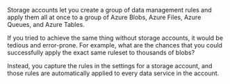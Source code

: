 Storage accounts let you create a group of data management rules and apply them all at once to a group of Azure Blobs, Azure Files, Azure Queues, and Azure Tables. 

If you tried to achieve the same thing without storage accounts, it would be tedious and error-prone. For example, what are the chances that you could successfully apply the exact same ruleset to thousands of blobs?

Instead, you capture the rules in the settings for a storage account, and those rules are automatically applied to every data service in the account.